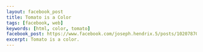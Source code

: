 ```yaml
---
layout: facebook_post
title: Tomato is a Color
tags: [facebook, web]
keywords: [html, color, tomato]
facebook_post: https://www.facebook.com/joseph.hendrix.5/posts/10207870589024018
excerpt: Tomato is a color.
---
```

